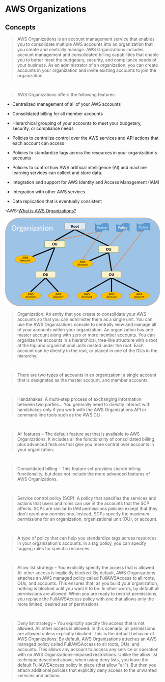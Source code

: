 # AWS Organizations

## Concepts

> AWS Organizations is an account management service that enables you to consolidate multiple AWS accounts into an organization that you create and centrally manage. AWS Organizations includes account management and consolidated billing capabilities that enable you to better meet the budgetary, security, and compliance needs of your business. As an administrator of an organization, you can create accounts in your organization and invite existing accounts to join the organization.

&nbsp;

> AWS Organizations offers the following features:

* Centralized management of all of your AWS accounts

* Consolidated billing for all member accounts

* Hierarchical grouping of your accounts to meet your budgetary, security, or compliance needs

* Policies to centralize control over the AWS services and API actions that each account can access

* Policies to standardize tags across the resources in your organization's accounts

* Policies to control how AWS artificial intelligence (AI) and machine learning services can collect and store data.

* Integration and support for AWS Identity and Access Management (IAM)

* Integration with other AWS services

* Data replication that is eventually consistent

-AWS-[What is AWS Organizations?](https://docs.aws.amazon.com/organizations/latest/userguide/orgs_introduction.html)

![Basic Organization](BasicOrganization.png)

>Organization: An entity that you create to consolidate your AWS accounts so that you can administer them as a single unit. You can use the AWS Organizations console to centrally view and manage all of your accounts within your organization. An organization has one master account along with zero or more member accounts. You can organize the accounts in a hierarchical, tree-like structure with a root at the top and organizational units nested under the root. Each account can be directly in the root, or placed in one of the OUs in the hierarchy.

&nbsp;

> There are two types of accounts in an organization: a single account that is designated as the master account, and member accounts.

&nbsp;

> Handshakes: A multi-step process of exchanging information between two parties... You generally need to directly interact with handshakes only if you work with the AWS Organizations API or command line tools such as the AWS CLI.

&nbsp;

> All features – The default feature set that is available to AWS Organizations. It includes all the functionality of consolidated billing, plus advanced features that give you more control over accounts in your organization.

&nbsp;

> Consolidated billing – This feature set provides shared billing functionality, but does not include the more advanced features of AWS Organizations.

&nbsp;

> Service control policy (SCP): A policy that specifies the services and actions that users and roles can use in the accounts that the SCP affects. SCPs are similar to IAM permissions policies except that they don't grant any permissions. Instead, SCPs specify the maximum permissions for an organization, organizational unit (OU), or account.

&nbsp;

> A type of policy that can help you standardize tags across resources in your organization's accounts. In a tag policy, you can specify tagging rules for specific resources.

&nbsp;

> Allow list strategy – You explicitly specify the access that is allowed. All other access is implicitly blocked. By default, AWS Organizations attaches an AWS managed policy called FullAWSAccess to all roots, OUs, and accounts. This ensures that, as you build your organization, nothing is blocked until you want it to be. In other words, by default all permissions are allowed. When you are ready to restrict permissions, you replace the FullAWSAccess policy with one that allows only the more limited, desired set of permissions.

&nbsp;

> Deny list strategy – You explicitly specify the access that is not allowed. All other access is allowed. In this scenario, all permissions are allowed unless explicitly blocked. This is the default behavior of AWS Organizations. By default, AWS Organizations attaches an AWS managed policy called FullAWSAccess to all roots, OUs, and accounts. This allows any account to access any service or operation with no AWS Organizations–imposed restrictions. Unlike the allow list technique described above, when using deny lists, you leave the default FullAWSAccess policy in place (that allow "all"). But then you attach additional policies that explicitly deny access to the unwanted services and actions.

